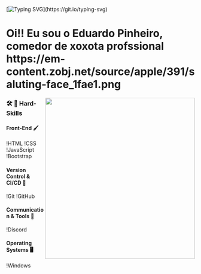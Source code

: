 [![Typing SVG](https://readme-typing-svg.herokuapp.com?font=Fira+Code&size=34&pause=1000&background=FFFFFF00&vCenter=true&width=600&height=60&lines=Hey+%F0%9F%91%8B+Welcome+to+my+profile;)](https://git.io/typing-svg)
<h1 align="left">Oi!! Eu sou o Eduardo Pinheiro, comedor de xoxota profssional https://em-content.zobj.net/source/apple/391/saluting-face_1fae1.png </h1>

<img align="right" width="400px" height="430px" src="!image
">
<h3> 🛠  🔭 Hard-Skills </h3>
 
#### Front-End 🖌️
!HTML
!CSS
!JavaScript
!Bootstrap

#### Version Control & CI/CD 🔄
!Git
!GitHub

#### Communication & Tools 💬
!Discord

#### Operating Systems 🖥️
!Windows
